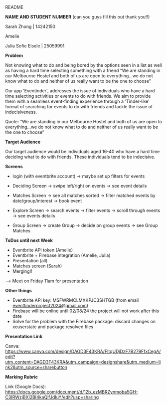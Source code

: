 README

**NAME AND STUDENT NUMBER** (can you guys fill this out thank you!!)

Sarah Zhong | 14242150

Amelie

Julia Sofie Eisele | 25059991


**Problem** 

Not knowing what to do and being bored by the options seen in a list as well as having a hard time selecting something with a friend
“We are standing in our Melbourne Hostel and both of us are open to everything…we do not know what to do and neither of us really want to be the one to choose”

Our app 'Eventinder', addresses the issue of individuals who have a hard time selecting activities or events to do with friends. We aim to provide them with a seamless event-finding experience through a 'Tinder-like' format of searching for events to do with friends and tackle the issue of indecisiveness. 

Quote: “We are standing in our Melbourne Hostel and both of us are open to everything…we do not know what to do and neither of us really want to be the one to choose”

**Target Audience**

Our target audience would be individuals aged 16-40 who have a hard time deciding what to do with friends. These individuals tend to be indecisive. 


**Screens**
- login (with eventbrite account)
  -> maybe set up filters for events
  
- Deciding Screen
  -> swipe left/right on events
  -> see event details
- Matches Screen
  -> see all matches sorted
  -> filter matched events by date/group/interest
  -> book event
- Explore Screen
  -> search events
  -> filter events
  -> scroll through events
  -> see events details
- Group Screen
  -> create Group
  -> decide on group events
  -> see Group Matches
  
**ToDos until next Week**

- Eventbrite API token (Amelie)
- Eventbrite + Firebase integration (Amelie, Julia)
- Presentation (all)
- Matches screen (Sarah)
- Merging!!

--> Meet on Friday 11am for presentation

**Other things**
- Eventbrite API key: MSFWRMCLMXKPJC3SHTGB (from email eventtinderproject2024@gmail.com)
- Firebase will be online until 02/08/24 the project will not work after this date
- Solve for the problem with the Firebase package: discard changes on xcuserstate and package.resolved files

**Presentation Link**

Canva: https://www.canva.com/design/DAGD3F43KRA/FltqUDjDzF7B279FfxCegA/edit?utm_content=DAGD3F43KRA&utm_campaign=designshare&utm_medium=link2&utm_source=sharebutton

**Marking Rubric**

Link (Google Docs): https://docs.google.com/document/d/12b_ezMBRZynmoba5GH-C3IRWzjBXl2BI4kaQlfJdIuY/edit?usp=sharing
